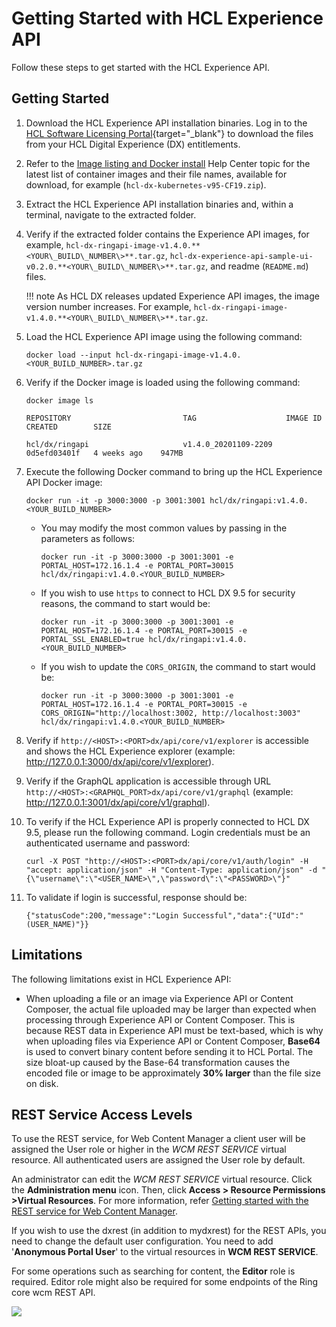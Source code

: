 # Getting Started with HCL Experience API

Follow these steps to get started with the HCL Experience API.

## Getting Started

1.  Download the HCL Experience API installation binaries. Log in to the [HCL Software Licensing Portal](https://www.hcltech.com/software/support/release){target="_blank"} to download the files from your HCL Digital Experience (DX) entitlements.
2.  Refer to the [Image listing and Docker install](../../../deployment/install/container/image_list.md) Help Center topic for the latest list of container images and their file names, available for download, for example (`hcl-dx-kubernetes-v95-CF19.zip`).
3.  Extract the HCL Experience API installation binaries and, within a terminal, navigate to the extracted folder.
4.  Verify if the extracted folder contains the Experience API images, for example, `hcl-dx-ringapi-image-v1.4.0.**<YOUR\_BUILD\_NUMBER\>**.tar.gz`, `hcl-dx-experience-api-sample-ui-v0.2.0.**<YOUR\_BUILD\_NUMBER\>**.tar.gz`, and readme (`README.md`) files.

    !!! note
        As HCL DX releases updated Experience API images, the image version number increases. For example, `hcl-dx-ringapi-image-v1.4.0.**<YOUR\_BUILD\_NUMBER\>**.tar.gz`.

5.  Load the HCL Experience API image using the following command:

    ```
    docker load --input hcl-dx-ringapi-image-v1.4.0.<YOUR_BUILD_NUMBER>.tar.gz
    ```

6.  Verify if the Docker image is loaded using the following command:

    ```
    docker image ls
    ```

    ```
    REPOSITORY                         TAG                    IMAGE ID       CREATED        SIZE
    
    hcl/dx/ringapi                     v1.4.0_20201109-2209   0d5efd03401f   4 weeks ago    947MB
    
    ```

7.  Execute the following Docker command to bring up the HCL Experience API Docker image:

    ```
    docker run -it -p 3000:3000 -p 3001:3001 hcl/dx/ringapi:v1.4.0.<YOUR_BUILD_NUMBER>
    ```

    -   You may modify the most common values by passing in the parameters as follows:

        ```
        docker run -it -p 3000:3000 -p 3001:3001 -e PORTAL_HOST=172.16.1.4 -e PORTAL_PORT=30015 hcl/dx/ringapi:v1.4.0.<YOUR_BUILD_NUMBER>
        ```

    -   If you wish to use `https` to connect to HCL DX 9.5 for security reasons, the command to start would be:

        ```
        docker run -it -p 3000:3000 -p 3001:3001 -e PORTAL_HOST=172.16.1.4 -e PORTAL_PORT=30015 -e PORTAL_SSL_ENABLED=true hcl/dx/ringapi:v1.4.0.<YOUR_BUILD_NUMBER>
        ```

    -   If you wish to update the `CORS_ORIGIN`, the command to start would be:

        ```
        docker run -it -p 3000:3000 -p 3001:3001 -e PORTAL_HOST=172.16.1.4 -e PORTAL_PORT=30015 -e CORS_ORIGIN="http://localhost:3002, http://localhost:3003" hcl/dx/ringapi:v1.4.0.<YOUR_BUILD_NUMBER>
        ```

8.  Verify if `http://<HOST>:<PORT>dx/api/core/v1/explorer` is accessible and shows the HCL Experience explorer (example: http://127.0.0.1:3000/dx/api/core/v1/explorer).
9.  Verify if the GraphQL application is accessible through URL `http://<HOST>:<GRAPHQL_PORT>dx/api/core/v1/graphql` (example: http://127.0.0.1:3001/dx/api/core/v1/graphql).
10. To verify if the HCL Experience API is properly connected to HCL DX 9.5, please run the following command. Login credentials must be an authenticated username and password:

    ```
    curl -X POST "http://<HOST>:<PORT>dx/api/core/v1/auth/login" -H "accept: application/json" -H "Content-Type: application/json" -d "{\"username\":\"<USER_NAME>\",\"password\":\"<PASSWORD>\"}"
    ```

11. To validate if login is successful, response should be:

    ```
    {"statusCode":200,"message":"Login Successful","data":{"UId":"(USER_NAME)"}}
    ```


## Limitations

The following limitations exist in HCL Experience API:

-   When uploading a file or an image via Experience API or Content Composer, the actual file uploaded may be larger than expected when processing through Experience API or Content Composer. This is because REST data in Experience API must be text-based, which is why when uploading files via Experience API or Content Composer, **Base64** is used to convert binary content before sending it to HCL Portal. The size bloat-up caused by the Base-64 transformation causes the encoded file or image to be approximately **30% larger** than the file size on disk.

## REST Service Access Levels

To use the REST service, for Web Content Manager a client user will be assigned the User role or higher in the *WCM REST SERVICE* virtual resource. All authenticated users are assigned the User role by default.

An administrator can edit the *WCM REST SERVICE* virtual resource. Click the **Administration menu** icon. Then, click **Access \> Resource Permissions \>Virtual Resources**. For more information, refer [Getting started with the REST service for Web Content Manager](../../../manage_content/wcm_development/wcm_dev_api/index.md).

If you wish to use the dxrest (in addition to mydxrest) for the REST APIs, you need to change the default user configuration. You need to add '**Anonymous Portal User**' to the virtual resources in **WCM REST SERVICE**.

For some operations such as searching for content, the **Editor** role is required. Editor role might also be required for some endpoints of the Ring core wcm REST API.

![](../../../images/open_api_resources_permission.png)


